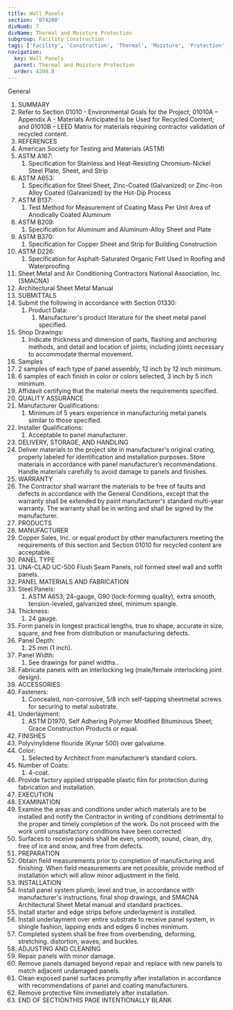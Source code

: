 ```yaml
---
title: Wall Panels
section: '074200'
divNumb: 7
divName: Thermal and Moisture Protection
subgroup: Facility Construction
tags: ['Facility', 'Construction', 'Thermal', 'Moisture', 'Protection', 'Wall', 'Panels']
navigation:
  key: Wall Panels
  parent: Thermal and Moisture Protection
  order: 4200.0
---
```



General
   1. SUMMARY
   1. Refer to Section 01010 - Environmental Goals for the Project; 01010A – Appendix A - Materials Anticipated to be Used for Recycled Content; and 01010B – LEED Matrix for materials requiring contractor validation of recycled content.
   1. REFERENCES
   1. American Society for Testing and Materials (ASTM)
   1. ASTM A167:
      1. Specification for Stainless and Heat-Resisting Chromium-Nickel Steel Plate, Sheet, and Strip
   1. ASTM A653:
      1. Specification for Steel Sheet, Zinc-Coated (Galvanized) or Zinc-Iron Alloy Coated (Galvanized) by the Hot-Dip Process
   1. ASTM B137:
      1. Test Method for Measurement of Coating Mass Per Unit Area of Anodically Coated Aluminum
   1. ASTM B209:
      1. Specification for Aluminum and Aluminum-Alloy Sheet and Plate
   1. ASTM B370:
      1. Specification for Copper Sheet and Strip for Building Construction
   1. ASTM D226:
      1. Specification for Asphalt-Saturated Organic Felt Used in Roofing and Waterproofing
   1. Sheet Metal and Air Conditioning Contractors National Association, Inc. (SMACNA)
   1. Architectural Sheet Metal Manual
   1. SUBMITTALS
   1. Submit the following in accordance with Section 01330:
      1. Product Data:
         1. Manufacturer's product literature for the sheet metal panel specified.
   1. Shop Drawings:
      1. Indicate thickness and dimension of parts, flashing and anchoring methods, and detail and location of joints; including joints necessary to accommodate thermal movement.
   1. Samples
   1. 2 samples of each type of panel assembly, 12 inch by 12 inch minimum.
   1. 6 samples of each finish in color or colors selected, 3 inch by 5 inch minimum.
   1. Affidavit certifying that the material meets the requirements specified.
   1. QUALITY ASSURANCE
   1. Manufacturer Qualifications:
      1. Minimum of 5 years experience in manufacturing metal panels similar to those specified.
   1. Installer Qualifications:
      1. Acceptable to panel manufacturer.
   1. DELIVERY, STORAGE, AND HANDLING
   1. Deliver materials to the project site in manufacturer's original crating, properly labeled for identification and installation purposes. Store materials in accordance with panel manufacturer’s recommendations. Handle materials carefully to avoid damage to panels and finishes.
   1. WARRANTY
   1. The Contractor shall warrant the materials to be free of faults and defects in accordance with the General Conditions, except that the warranty shall be extended by paint manufacturer's standard multi-year warranty. The warranty shall be in writing and shall be signed by the manufacturer.
   1. PRODUCTS
   1. MANUFACTURER
   1. Copper Sales, Inc. or equal product by other manufacturers meeting the requirements of this section and Section 01010 for recycled content are acceptable.
   1. PANEL TYPE
   1. UNA-CLAD UC-500 Flush Seam Panels, roll formed steel wall and soffit panels.
   1. PANEL MATERIALS AND FABRICATION
   1. Steel Panels:
      1. ASTM A653, 24-gauge, G90 (lock-forming quality), extra smooth, tension-leveled, galvanized steel, minimum spangle.
   1. Thickness:
      1. 24 gauge.
   1. Form panels in longest practical lengths, true to shape, accurate in size, square, and free from distribution or manufacturing defects.
   1. Panel Depth:
      1. 25 mm (1 inch).
   1. Panel Width:
      1. See drawings for panel widths..
   1. Fabricate panels with an interlocking leg (male/female interlocking joint design).
   1. ACCESSORIES
   1. Fasteners:
      1. Concealed, non-corrosive, 5/8 inch self-tapping sheetmetal screws for securing to metal substrate.
   1. Underlayment:
      1. ASTM D1970, Self Adhering Polymer Modified Bituminous Sheet; Grace Construction Products or equal.
   1. FINISHES
   1. Polyvinylidene flouride (Kynar 500) over galvalume.
   1. Color:
      1. Selected by Architect from manufacturer’s standard colors.
   1. Number of Coats:
      1. 4-coat.
   1. Provide factory applied strippable plastic film for protection during fabrication and installation.
   1. EXECUTION
   1. EXAMINATION
   1. Examine the areas and conditions under which materials are to be installed and notify the Contractor in writing of conditions detrimental to the proper and timely completion of the work. Do not proceed with the work until unsatisfactory conditions have been corrected.
   1. Surfaces to receive panels shall be even, smooth, sound, clean, dry, free of ice and snow, and free from defects.
   1. PREPARATION
   1. Obtain field measurements prior to completion of manufacturing and finishing. When field measurements are not possible, provide method of installation which will allow minor adjustment in the field.
   1. INSTALLATION
   1. Install panel system plumb, level and true, in accordance with manufacturer's instructions, final shop drawings, and SMACNA Architectural Sheet Metal manual and standard practices.
   1. Install starter and edge strips before underlayment is installed.
   1. Install underlayment over entire substrate to receive panel system, in shingle fashion, lapping ends and edges 6 inches minimum.
   1. Completed system shall be free from overbending, deforming, stretching. distortion, waves, and buckles.
   1. ADJUSTING AND CLEANING
   1. Repair panels with minor damage.
   1. Remove panels damaged beyond repair and replace with new panels to match adjacent undamaged panels.
   1. Clean exposed panel surfaces promptly after installation in accordance with recommendations of panel and coating manufacturers.
   1. Remove protective film immediately after installation.
1. END OF SECTIONTHIS PAGE INTENTIONALLY BLANK

